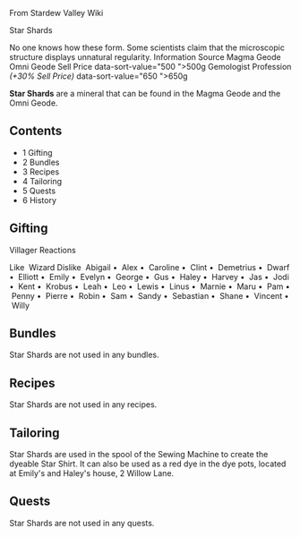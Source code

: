 From Stardew Valley Wiki

Star Shards

No one knows how these form. Some scientists claim that the microscopic structure displays unnatural regularity. Information Source Magma Geode Omni Geode Sell Price data-sort-value="500 "&gt;500g Gemologist Profession *(+30% Sell Price)* data-sort-value="650 "&gt;650g

**Star Shards** are a mineral that can be found in the Magma Geode and the Omni Geode.

## Contents

- 1 Gifting
- 2 Bundles
- 3 Recipes
- 4 Tailoring
- 5 Quests
- 6 History

## Gifting

Villager Reactions

Like  Wizard Dislike  Abigail •  Alex •  Caroline •  Clint •  Demetrius •  Dwarf •  Elliott •  Emily •  Evelyn •  George •  Gus •  Haley •  Harvey •  Jas •  Jodi •  Kent •  Krobus •  Leah •  Leo •  Lewis •  Linus •  Marnie •  Maru •  Pam •  Penny •  Pierre •  Robin •  Sam •  Sandy •  Sebastian •  Shane •  Vincent •  Willy

## Bundles

Star Shards are not used in any bundles.

## Recipes

Star Shards are not used in any recipes.

## Tailoring

Star Shards are used in the spool of the Sewing Machine to create the dyeable Star Shirt. It can also be used as a red dye in the dye pots, located at Emily's and Haley's house, 2 Willow Lane.

## Quests

Star Shards are not used in any quests.